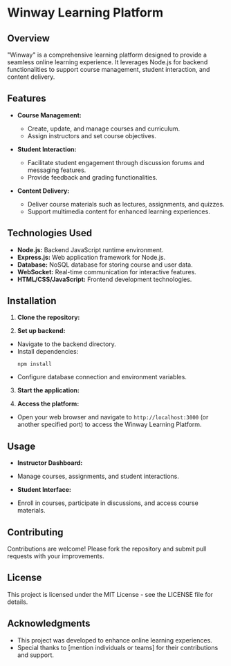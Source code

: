 # Winway Learning Platform

## Overview
"Winway" is a comprehensive learning platform designed to provide a seamless online learning experience. It leverages Node.js for backend functionalities to support course management, student interaction, and content delivery.

## Features
- **Course Management:**
  - Create, update, and manage courses and curriculum.
  - Assign instructors and set course objectives.

- **Student Interaction:**
  - Facilitate student engagement through discussion forums and messaging features.
  - Provide feedback and grading functionalities.

- **Content Delivery:**
  - Deliver course materials such as lectures, assignments, and quizzes.
  - Support multimedia content for enhanced learning experiences.

## Technologies Used
- **Node.js:** Backend JavaScript runtime environment.
- **Express.js:** Web application framework for Node.js.
- **Database:** NoSQL database for storing course and user data.
- **WebSocket:** Real-time communication for interactive features.
- **HTML/CSS/JavaScript:** Frontend development technologies.

## Installation
1. **Clone the repository:**

2. **Set up backend:**
- Navigate to the backend directory.
- Install dependencies:
  ```
  npm install
  ```
- Configure database connection and environment variables.

3. **Start the application:**

4. **Access the platform:**
- Open your web browser and navigate to `http://localhost:3000` (or another specified port) to access the Winway Learning Platform.

## Usage
- **Instructor Dashboard:**
- Manage courses, assignments, and student interactions.

- **Student Interface:**
- Enroll in courses, participate in discussions, and access course materials.

## Contributing
Contributions are welcome! Please fork the repository and submit pull requests with your improvements.

## License
This project is licensed under the MIT License - see the LICENSE file for details.

## Acknowledgments
- This project was developed to enhance online learning experiences.
- Special thanks to [mention individuals or teams] for their contributions and support.
